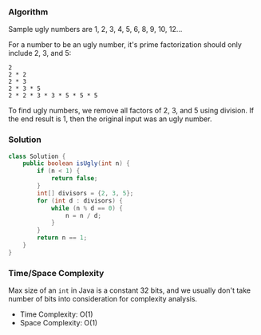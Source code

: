 ### Algorithm

Sample ugly numbers are 1, 2, 3, 4, 5, 6, 8, 9, 10, 12...

For a number to be an ugly number, it's prime factorization should only include 2, 3, and 5:

```
2
2 * 2
2 * 3
2 * 3 * 5
2 * 2 * 3 * 3 * 5 * 5 * 5
```

To find ugly numbers, we remove all factors of 2, 3, and 5 using division. If the end result is 1, then the original input was an ugly number.

### Solution

```java
class Solution {
    public boolean isUgly(int n) {
        if (n < 1) {
            return false;
        }
        int[] divisors = {2, 3, 5};
        for (int d : divisors) {
            while (n % d == 0) {
                n = n / d;
            }
        }
        return n == 1;
    }
}
```

### Time/Space Complexity

Max size of an `int` in Java is a constant 32 bits, and we usually don't take number of bits into consideration for complexity analysis.

-  Time Complexity: O(1)
- Space Complexity: O(1)
